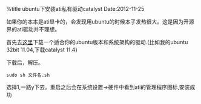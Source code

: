 %title ubuntu下安装ati私有驱动catalyst
Date:2012-11-25

如果你的本本是ati显卡的，会发现用ubuntu的时候本子发热很大。这是因为开源界的ati驱动并不理想。

首先去[这里](http://support.amd.com/us/gpudownload/linux/previous/Pages/radeon_linux.aspx)下载一个适合你的ubuntu版本和系统架构的驱动.(比如我的ubuntu 32bit 11.04,下载catalyst 11.4)

下载后，解压。

```
sudo sh 文件名.sh
```

选择1,一路y下去。重启之后会在系统设置->硬件中看到ati的管理程序图标,安装成功
